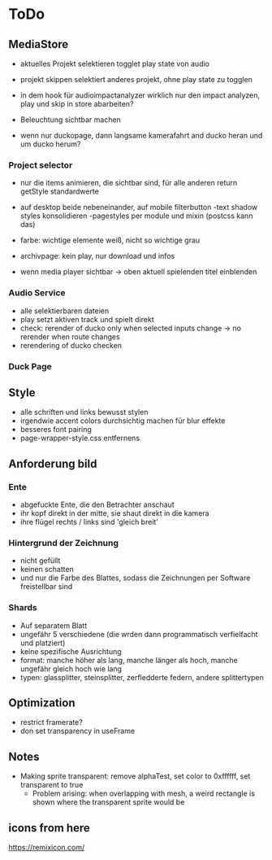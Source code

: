 # ToDo

## MediaStore

- aktuelles Projekt selektieren togglet play state von audio
- projekt skippen selektiert anderes projekt, ohne play state zu togglen
- in dem hook für audioimpactanalyzer wirklich nur den impact analyzen, play und skip in store abarbeiten?

- Beleuchtung sichtbar machen
- wenn nur duckopage, dann langsame kamerafahrt and ducko heran und um ducko herum?

### Project selector

- nur die items animieren, die sichtbar sind, für alle anderen return getStyle standardwerte
- auf desktop beide nebeneinander, auf mobile filterbutton
  -text shadow styles konsolidieren
  -pagestyles per module und mixin (postcss kann das)
- farbe: wichtige elemente weiß, nicht so wichtige grau

- archivpage: kein play, nur download und infos
- wenn media player sichtbar -> oben aktuell spielenden titel einblenden

### Audio Service

- alle selektierbaren dateien
- play setzt aktiven track und spielt direkt
- check: rerender of ducko only when selected inputs change -> no rerender when route changes
- rerendering of ducko checken

### Duck Page

## Style

- alle schriften und links bewusst stylen
- irgendwie accent colors durchsichtig machen für blur effekte
- besseres font pairing
- page-wrapper-style.css entfernens

## Anforderung bild

### Ente

- abgefuckte Ente, die den Betrachter anschaut
- ihr kopf direkt in der mitte, sie shaut direkt in die kamera
- ihre flügel rechts / links sind 'gleich breit'

### Hintergrund der Zeichnung

- nicht gefüllt
- keinen schatten
- und nur die Farbe des Blattes, sodass die Zeichnungen per Software freistellbar sind

### Shards

- Auf separatem Blatt
- ungefähr 5 verschiedene (die wrden dann programmatisch verfielfacht und platziert)
- keine spezifische Ausrichtung
- format: manche höher als lang, manche länger als hoch, manche ungefähr gleich hoch wie lang
- typen: glassplitter, steinsplitter, zerfledderte federn, andere splittertypen

## Optimization

- restrict framerate?
- don set transparency in useFrame

## Notes

- Making sprite transparent: remove alphaTest, set color to 0xffffff, set transparent to true
  - Problem arising: when overlapping with mesh, a weird rectangle is shown where the transparent sprite would be

## icons from here

https://remixicon.com/
